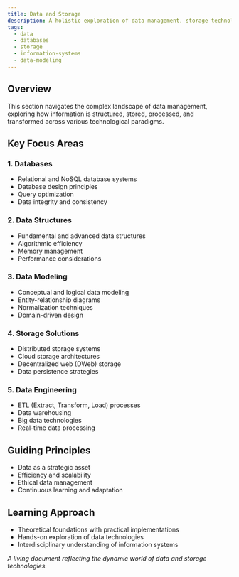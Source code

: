 ```yaml
---
title: Data and Storage
description: A holistic exploration of data management, storage technologies, and information architecture
tags:
  - data
  - databases
  - storage
  - information-systems
  - data-modeling
---
```


## Overview

This section navigates the complex landscape of data management, exploring how information is structured, stored, processed, and transformed across various technological paradigms.

## Key Focus Areas

### 1. Databases

- Relational and NoSQL database systems
- Database design principles
- Query optimization
- Data integrity and consistency

### 2. Data Structures

- Fundamental and advanced data structures
- Algorithmic efficiency
- Memory management
- Performance considerations

### 3. Data Modeling

- Conceptual and logical data modeling
- Entity-relationship diagrams
- Normalization techniques
- Domain-driven design

### 4. Storage Solutions

- Distributed storage systems
- Cloud storage architectures
- Decentralized web (DWeb) storage
- Data persistence strategies

### 5. Data Engineering

- ETL (Extract, Transform, Load) processes
- Data warehousing
- Big data technologies
- Real-time data processing

## Guiding Principles

- Data as a strategic asset
- Efficiency and scalability
- Ethical data management
- Continuous learning and adaptation

## Learning Approach

- Theoretical foundations with practical implementations
- Hands-on exploration of data technologies
- Interdisciplinary understanding of information systems

*A living document reflecting the dynamic world of data and storage technologies.*

